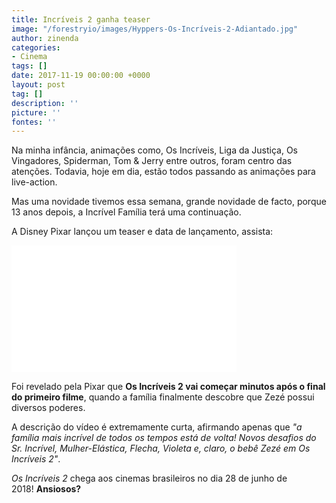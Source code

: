 ```yaml
---
title: Incríveis 2 ganha teaser
image: "/forestryio/images/Hyppers-Os-Incríveis-2-Adiantado.jpg"
author: zinenda
categories:
- Cinema
tags: []
date: 2017-11-19 00:00:00 +0000
layout: post
tag: []
description: ''
picture: ''
fontes: ''
---
```

Na minha infância, animações como, Os Incríveis, Liga da Justiça, Os Vingadores, Spiderman, Tom & Jerry entre outros, foram centro das atenções. Todavia, hoje em dia, estão todos passando as animações para live-action.

Mas uma novidade tivemos essa semana, grande novidade de facto, porque 13 anos depois, a Incrível Família terá uma continuação.

A Disney Pixar lançou um teaser e data de lançamento, assista:

<iframe width="360" height="203" src="[https://www.youtube.com/embed/IwS8puJXQao](https://www.youtube.com/embed/IwS8puJXQao "Os Incríveis 2")" frameborder="0" gesture="media" allowfullscreen></iframe>

Foi revelado pela Pixar que **Os Incríveis 2 vai começar minutos após o final do primeiro filme**, quando a família finalmente descobre que Zezé possui diversos poderes.

A descrição do vídeo é extremamente curta, afirmando apenas que _"a família mais incrível de todos os tempos está de volta! Novos desafios do Sr. Incrível, Mulher-Elástica, Flecha, Violeta e, claro, o bebê Zezé em Os Incríveis 2"_.

_Os Incríveis 2_ chega aos cinemas brasileiros no dia 28 de junho de 2018! **Ansiosos?**